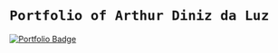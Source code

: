 # `Portfolio of Arthur Diniz da Luz`
[![Portfolio Badge](https://img.shields.io/website?down_message=offline&label=click%20to%20access&style=for-the-badge&up_message=online&url=https%3A%2F%2Farthurd99.github.io%2F)](https://arthurd99.github.io/)

